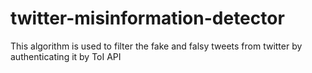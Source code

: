 # twitter-misinformation-detector
This algorithm is used to filter the fake and falsy tweets from twitter by authenticating it by ToI API
